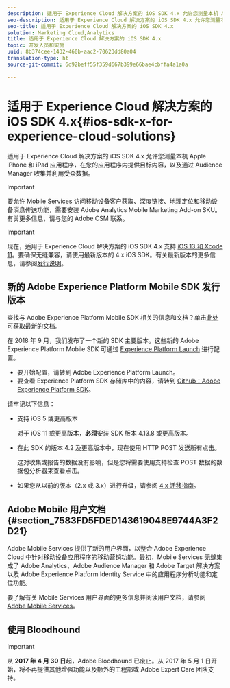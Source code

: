 ```yaml
---
description: 适用于 Experience Cloud 解决方案的 iOS SDK 4.x 允许您测量本机 Apple iPhone 和 iPad 应用程序，在您的应用程序内提供目标内容，以及通过 Audience Manager 收集并利用受众数据。
seo-description: 适用于 Experience Cloud 解决方案的 iOS SDK 4.x 允许您测量本机 Apple iPhone 和 iPad 应用程序，在您的应用程序内提供目标内容，以及通过 Audience Manager 收集并利用受众数据。
seo-title: 适用于 Experience Cloud 解决方案的 iOS SDK 4.x
solution: Marketing Cloud,Analytics
title: 适用于 Experience Cloud 解决方案的 iOS SDK 4.x
topic: 开发人员和实施
uuid: 8b374cee-1432-460b-aac2-70623dd80a04
translation-type: ht
source-git-commit: 6d92beff55f359d667b399e66bae4cbffa4a1a0a

---
```



# 适用于 Experience Cloud 解决方案的 iOS SDK 4.x{#ios-sdk-x-for-experience-cloud-solutions}

适用于 Experience Cloud 解决方案的 iOS SDK 4.x 允许您测量本机 Apple iPhone 和 iPad 应用程序，在您的应用程序内提供目标内容，以及通过 Audience Manager 收集并利用受众数据。

>[!IMPORTANT]
>
>要允许 Mobile Services 访问移动设备客户获取、深度链接、地理定位和移动设备消息传送功能，需要安装 Adobe Analytics Mobile Marketing Add-on SKU。有关更多信息，请与您的 Adobe CSM 联系。

>[!IMPORTANT]
>
>现在，适用于 Experience Cloud 解决方案的 iOS SDK 4.x 支持 [iOS 13 和 Xcode 11](https://developer.apple.com/ios/)。要确保无缝兼容，请使用最新版本的 4.x iOS SDK。有关最新版本的更多信息，请参阅[发行说明](/help/ios/rel-notes.md)。

## 新的 Adobe Experience Platform Mobile SDK 发行版本

查找与 Adobe Experience Platform Mobile SDK 相关的信息和文档？单击[此处](https://aep-sdks.gitbook.io/docs/)可获取最新的文档。

在 2018 年 9 月，我们发布了一个新的 SDK 主要版本。这些新的 Adobe Experience Platform Mobile SDK 可通过 [Experience Platform Launch](https://www.adobe.com/cn/experience-platform/launch.html) 进行配置。

* 要开始配置，请转到 Adobe Experience Platform Launch。
* 要查看 Experience Platform SDK 存储库中的内容，请转到 [Github：Adobe Experience Platform SDK](https://github.com/Adobe-Marketing-Cloud/acp-sdks)。

请牢记以下信息：

* 支持 iOS 5 或更高版本

   对于 iOS 11 或更高版本，**必须**&#x200B;安装 SDK 版本 4.13.8 或更高版本。

* 在此 SDK 的版本 4.2 及更高版本中，现在使用 HTTP POST 发送所有点击。

   这对收集或报告的数据没有影响，但是您将需要使用支持检查 POST 数据的数据包分析器来查看点击。

* 如果您从以前的版本（2.x 或 3.x）进行升级，请参阅 [4.x 迁移指南](/help/ios/getting-started/migration-v3.md)。

## Adobe Mobile 用户文档 {#section_7583FD5FDED143619048E9744A3F2D21}

Adobe Mobile Services 提供了新的用户界面，以整合 Adobe Experience Cloud 中针对移动设备应用程序的移动营销功能。最初，Mobile Services 无缝集成了 Adobe Analytics、Adobe Audience Manager 和 Adobe Target 解决方案以及 Adobe Experience Platform Identity Service 中的应用程序分析功能和定位功能。

要了解有关 Mobile Services 用户界面的更多信息并阅读用户文档，请参阅 [Adobe Mobile Services](/help/using/home.md)。

## 使用 Bloodhound

>[!IMPORTANT]
>
>从 **2017 年 4 月 30 日**&#x200B;起，Adobe Bloodhound 已废止。从 2017 年 5 月 1 日开始，将不再提供其他增强功能以及额外的工程部或 Adobe Expert Care 团队支持。
